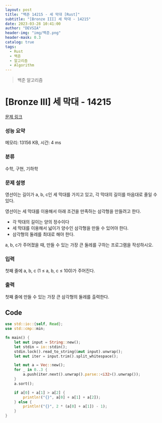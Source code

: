 ```yaml
---
layout: post
title: "백준 14215 - 세 막대 [Rust]"
subtitle: "[Bronze III] 세 막대 - 14215"
date: 2023-03-28 10:41:00
author: "DEVSIA"
header-img: "img/백준.png"
header-mask: 0.3
catalog: true
tags:
  - Rust
  - 백준
  - 알고리즘
  - Algorithm
---
```


> 백준 알고리즘

# [Bronze III] 세 막대 - 14215

[문제 링크](https://www.acmicpc.net/problem/14215)

### 성능 요약

메모리: 13156 KB, 시간: 4 ms

### 분류

수학, 구현, 기하학

### 문제 설명

<p>영선이는 길이가 a, b, c인 세 막대를 가지고 있고, 각 막대의 길이를 마음대로 줄일 수 있다.</p>

<p>영선이는 세 막대를 이용해서 아래 조건을 만족하는 삼각형을 만들려고 한다.</p>

<ul>
	<li>각 막대의 길이는 양의 정수이다</li>
	<li>세 막대를 이용해서 넓이가 양수인 삼각형을 만들 수 있어야 한다.</li>
	<li>삼각형의 둘레를 최대로 해야 한다.</li>
</ul>

<p>a, b, c가 주어졌을 때, 만들 수 있는 가장 큰 둘레를 구하는 프로그램을 작성하시오. </p>

### 입력

 <p>첫째 줄에 a, b, c (1 ≤ a, b, c ≤ 100)가 주어진다.</p>

### 출력

 <p>첫째 줄에 만들 수 있는 가장 큰 삼각형의 둘레를 출력한다.</p>

## Code

```rs
use std::io::{self, Read};
use std::cmp::min;

fn main() {
    let mut input = String::new();
    let stdin = io::stdin();
    stdin.lock().read_to_string(&mut input).unwrap();
    let mut iter = input.trim().split_whitespace();

    let mut a = Vec::new();
    for _ in 0..3 {
        a.push(iter.next().unwrap().parse::<i32>().unwrap());
    }
    a.sort();

    if a[0] + a[1] > a[2] {
        println!("{}", a[0] + a[1] + a[2]);
    } else {
        println!("{}", 2 * (a[0] + a[1]) - 1);
    }
}

```
